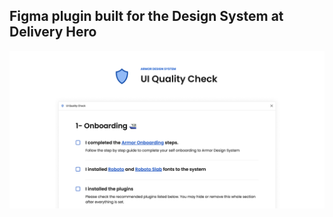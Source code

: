 ## Figma plugin built for the Design System at Delivery Hero



![Figma Plugin for a Design System](Cover.png)
